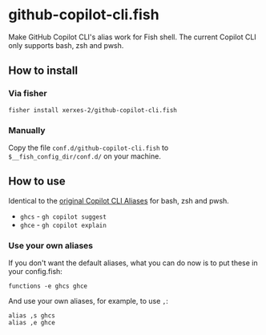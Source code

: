 # github-copilot-cli.fish

Make GitHub Copilot CLI's alias work for Fish shell. The current Copilot CLI only supports bash, zsh and pwsh.

## How to install

### Via fisher

```fish
fisher install xerxes-2/github-copilot-cli.fish
```

### Manually

Copy the file `conf.d/github-copilot-cli.fish` to `$__fish_config_dir/conf.d/` on your machine.

## How to use

Identical to the [original Copilot CLI Aliases](https://github.com/github/gh-copilot#set-up-optional-helpers) for bash, zsh and pwsh.

- `ghcs` - `gh copilot suggest`
- `ghce` - `gh copilot explain`

### Use your own aliases

If you don't want the default aliases, what you can do now is to put these in your config.fish:

```fish
functions -e ghcs ghce
```

And use your own aliases, for example, to use `,`:

```fish
alias ,s ghcs
alias ,e ghce
```
